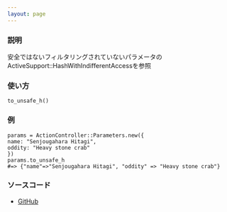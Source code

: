 ```yaml
---
layout: page
---
```


### 説明

安全ではないフィルタリングされていないパラメータのActiveSupport::HashWithIndifferentAccessを参照

### 使い方

    to_unsafe_h()

### 例

    params = ActionController::Parameters.new({
    name: "Senjougahara Hitagi",
    oddity: "Heavy stone crab"
    })
    params.to_unsafe_h
    #=> {"name"=>"Senjougahara Hitagi", "oddity" => "Heavy stone crab"}

### ソースコード

-   [GitHub](https://github.com/rails/rails/blob/984c3ef2775781d47efa9f541ce570daa2434a80/actionpack/lib/action_controller/metal/strong_parameters.rb#L367)
